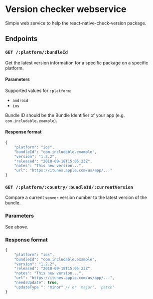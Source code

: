 # Version checker webservice

Simple web service to help the react-native-check-version package.

## Endpoints

### `GET /:platform/:bundleId`

Get the latest version information for a specific package on a specific platform.

#### Parameters

Supported values for `:platform`:

- `android`
- `ios`

Bundle ID should be the Bundle Identifier of your app (e.g. `com.includable.example`).

#### Response format

```js
{
    "platform": "ios",
    "bundleId": "com.includable.example",
    "version": "1.2.2",
    "released": "2018-09-18T15:05:23Z",
    "notes": "This new version...",
    "url": "https://itunes.apple.com/us/app/..."
}
```

### `GET /:platform/:country/:bundleId/:currentVersion`

Compare a current `semver` version number to the latest version of the bundle.

### Parameters

See above.

### Response format

```js
{
    "platform": "ios",
    "bundleId": "com.includable.example",
    "version": "1.2.2",
    "released": "2018-09-18T15:05:23Z",
    "notes": "This new version...",
    "url": "https://itunes.apple.com/us/app/...",
    "needsUpdate": true,
    "updateType ": "minor" // or 'major', 'patch'
}
```

